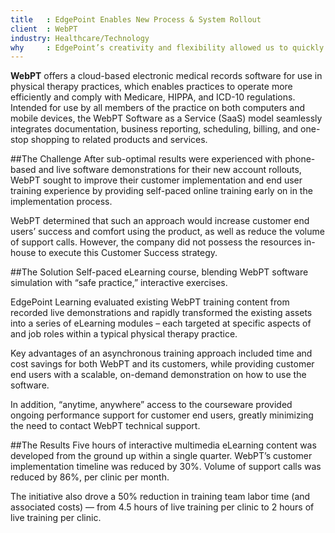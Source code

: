 ```yaml
---
title   : EdgePoint Enables New Process & System Rollout
client  : WebPT
industry: Healthcare/Technology
why     : EdgePoint’s creativity and flexibility allowed us to quickly deliver on a large amount of training to our rapidly growing numbers of employees and members.
---
```


**WebPT** offers a cloud-based electronic medical records software for use in physical therapy practices, which enables practices to operate more efficiently and comply with Medicare, HIPPA, and ICD-10 regulations.
Intended for use by all members of the practice on both computers and mobile devices, the WebPT Software as a Service (SaaS) model seamlessly integrates documentation, business reporting, scheduling, billing, and one-stop shopping to related products and services.

##The Challenge
After sub-optimal results were experienced with phone-based and live software demonstrations for their new account rollouts, WebPT sought to improve their customer implementation and end user training experience by providing self-paced online training early on in the implementation process.  

WebPT determined that such an approach would increase customer end users’ success and comfort using the product, as well as reduce the volume of support calls. However, the company did not possess the resources in- house to execute this Customer Success strategy.  

##The Solution
Self-paced eLearning course, blending WebPT software simulation with “safe practice,” interactive exercises.

EdgePoint Learning evaluated existing WebPT training content from recorded live demonstrations and rapidly transformed the existing assets into a series of eLearning modules – each targeted at specific aspects of and job roles within a typical physical therapy practice.

Key advantages of an asynchronous training approach included time and cost savings for both WebPT and its customers, while providing customer end users with a scalable, on-demand demonstration on how to use the software.

In addition, “anytime, anywhere” access to the courseware provided ongoing performance support for customer end users, greatly minimizing the need to contact WebPT technical support.

##The Results
Five hours of interactive multimedia eLearning content was developed from the ground up within a single quarter. WebPT’s customer implementation timeline was reduced by 30%. Volume of support calls was reduced by 86%, per clinic per month.

The initiative also drove a 50% reduction in training team labor time (and associated costs) — from 4.5 hours of live training per clinic to 2 hours of live training per clinic.

